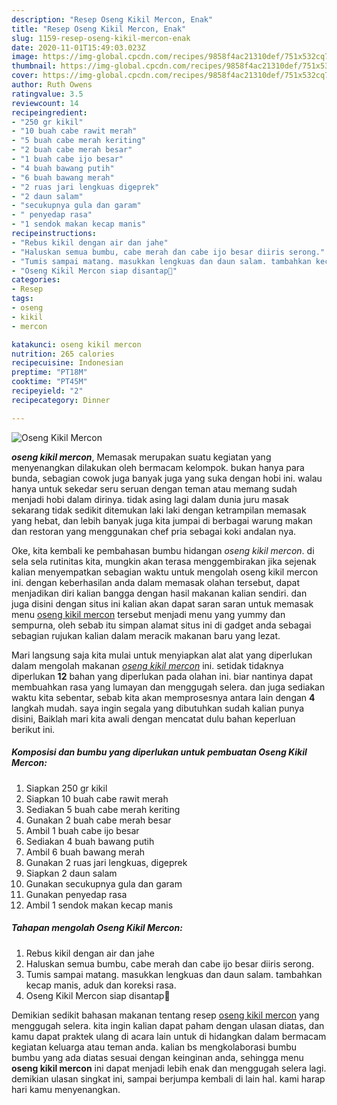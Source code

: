 ```yaml
---
description: "Resep Oseng Kikil Mercon, Enak"
title: "Resep Oseng Kikil Mercon, Enak"
slug: 1159-resep-oseng-kikil-mercon-enak
date: 2020-11-01T15:49:03.023Z
image: https://img-global.cpcdn.com/recipes/9858f4ac21310def/751x532cq70/oseng-kikil-mercon-foto-resep-utama.jpg
thumbnail: https://img-global.cpcdn.com/recipes/9858f4ac21310def/751x532cq70/oseng-kikil-mercon-foto-resep-utama.jpg
cover: https://img-global.cpcdn.com/recipes/9858f4ac21310def/751x532cq70/oseng-kikil-mercon-foto-resep-utama.jpg
author: Ruth Owens
ratingvalue: 3.5
reviewcount: 14
recipeingredient:
- "250 gr kikil"
- "10 buah cabe rawit merah"
- "5 buah cabe merah keriting"
- "2 buah cabe merah besar"
- "1 buah cabe ijo besar"
- "4 buah bawang putih"
- "6 buah bawang merah"
- "2 ruas jari lengkuas digeprek"
- "2 daun salam"
- "secukupnya gula dan garam"
- " penyedap rasa"
- "1 sendok makan kecap manis"
recipeinstructions:
- "Rebus kikil dengan air dan jahe"
- "Haluskan semua bumbu, cabe merah dan cabe ijo besar diiris serong."
- "Tumis sampai matang. masukkan lengkuas dan daun salam. tambahkan kecap manis, aduk dan koreksi rasa."
- "Oseng Kikil Mercon siap disantap🤗"
categories:
- Resep
tags:
- oseng
- kikil
- mercon

katakunci: oseng kikil mercon 
nutrition: 265 calories
recipecuisine: Indonesian
preptime: "PT18M"
cooktime: "PT45M"
recipeyield: "2"
recipecategory: Dinner

---
```



![Oseng Kikil Mercon](https://img-global.cpcdn.com/recipes/9858f4ac21310def/751x532cq70/oseng-kikil-mercon-foto-resep-utama.jpg)

<b><i>oseng kikil mercon</i></b>, Memasak merupakan suatu kegiatan yang menyenangkan dilakukan oleh bermacam kelompok. bukan hanya para bunda, sebagian cowok juga banyak juga yang suka dengan hobi ini. walau hanya untuk sekedar seru seruan dengan teman atau memang sudah menjadi hobi dalam dirinya. tidak asing lagi dalam dunia juru masak sekarang tidak sedikit ditemukan laki laki dengan ketrampilan memasak yang hebat, dan lebih banyak juga kita jumpai di berbagai warung makan dan restoran yang menggunakan chef pria sebagai koki andalan nya.

Oke, kita kembali ke pembahasan bumbu hidangan <i>oseng kikil mercon</i>. di sela sela rutinitas kita, mungkin akan terasa menggembirakan jika sejenak kalian menyempatkan sebagian waktu untuk mengolah oseng kikil mercon ini. dengan keberhasilan anda dalam memasak olahan tersebut, dapat menjadikan diri kalian bangga dengan hasil makanan kalian sendiri. dan juga disini dengan situs ini kalian akan dapat saran saran untuk memasak menu <u>oseng kikil mercon</u> tersebut menjadi menu yang yummy dan sempurna, oleh sebab itu simpan alamat situs ini di gadget anda sebagai sebagian rujukan kalian dalam meracik makanan baru yang lezat.




Mari langsung saja kita mulai untuk menyiapkan alat alat yang diperlukan dalam mengolah makanan <u><i>oseng kikil mercon</i></u> ini. setidak tidaknya diperlukan <b>12</b> bahan yang diperlukan pada olahan ini. biar nantinya dapat membuahkan rasa yang lumayan dan menggugah selera. dan juga sediakan waktu kita sebentar, sebab kita akan memprosesnya antara lain dengan <b>4</b> langkah mudah. saya ingin segala yang dibutuhkan sudah kalian punya disini, Baiklah mari kita awali dengan mencatat dulu bahan keperluan berikut ini.

<!--inarticleads1-->

##### Komposisi dan bumbu yang diperlukan untuk pembuatan Oseng Kikil Mercon:

1. Siapkan 250 gr kikil
1. Siapkan 10 buah cabe rawit merah
1. Sediakan 5 buah cabe merah keriting
1. Gunakan 2 buah cabe merah besar
1. Ambil 1 buah cabe ijo besar
1. Sediakan 4 buah bawang putih
1. Ambil 6 buah bawang merah
1. Gunakan 2 ruas jari lengkuas, digeprek
1. Siapkan 2 daun salam
1. Gunakan secukupnya gula dan garam
1. Gunakan  penyedap rasa
1. Ambil 1 sendok makan kecap manis




<!--inarticleads2-->

##### Tahapan mengolah Oseng Kikil Mercon:

1. Rebus kikil dengan air dan jahe
1. Haluskan semua bumbu, cabe merah dan cabe ijo besar diiris serong.
1. Tumis sampai matang. masukkan lengkuas dan daun salam. tambahkan kecap manis, aduk dan koreksi rasa.
1. Oseng Kikil Mercon siap disantap🤗




Demikian sedikit bahasan makanan tentang resep <u>oseng kikil mercon</u> yang menggugah selera. kita ingin kalian dapat paham dengan ulasan diatas, dan kamu dapat praktek ulang di acara lain untuk di hidangkan dalam bermacam kegiatan keluarga atau teman anda. kalian bs mengkolaborasi bumbu bumbu yang ada diatas sesuai dengan keinginan anda, sehingga menu <b>oseng kikil mercon</b> ini dapat menjadi lebih enak dan menggugah selera lagi. demikian ulasan singkat ini, sampai berjumpa kembali di lain hal. kami harap hari kamu menyenangkan.
